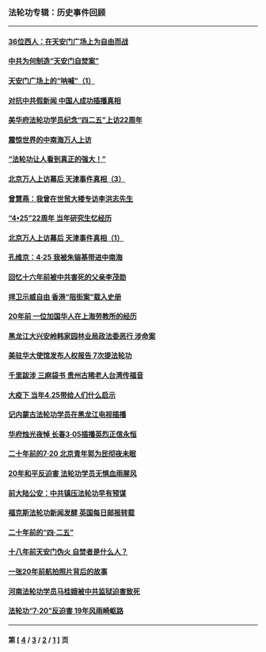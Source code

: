 ### 法轮功专辑：历史事件回顾
---
#### [36位西人：在天安门广场上为自由而战](../../pages/nf5793/n13390029.md?07090430) 
#### [中共为何制造“天安门自焚案”](../../pages/nf5793/n13183270.md?07090430) 
#### [天安门广场上的“呐喊”（1）](../../pages/nf5793/n13105277.md?07090430) 
#### [对抗中共假新闻 中国人成功插播真相](../../pages/nf5793/n12910618.md?07090430) 
#### [美华府法轮功学员纪念“四二五”上访22周年](../../pages/nf5793/n12904445.md?07090430) 
#### [震惊世界的中南海万人上访](../../pages/nf5793/n12903976.md?07090430) 
#### [“法轮功让人看到真正的强大！”](../../pages/nf5793/n12903195.md?07090430) 
#### [北京万人上访幕后 天津事件真相（3）](../../pages/nf5793/n12902807.md?07090430) 
#### [曾慧燕：我曾在世贸大楼专访李洪志先生](../../pages/nf5793/n12898729.md?07090430) 
#### [“4•25”22周年 当年研究生忆经历](../../pages/nf5793/n12894152.md?07090430) 
#### [北京万人上访幕后 天津事件真相（1）](../../pages/nf5793/n12885174.md?07090430) 
#### [孔维京：4·25 我被朱镕基带进中南海](../../pages/nf5793/n12864987.md?07090430) 
#### [回忆十六年前被中共害死的父亲李茂勋](../../pages/nf5793/n12880270.md?07090430) 
#### [捍卫示威自由 香港“阻街案”载入史册](../../pages/nf5793/n12811245.md?07090430) 
#### [20年前 一位加国华人在上海劳教所的经历](../../pages/nf5793/n12707932.md?07090430) 
#### [黑龙江大兴安岭韩家园林业局政法委恶行 涉命案](../../pages/nf5793/n12622815.md?07090430) 
#### [美驻华大使馆发布人权报告 7次提法轮功](../../pages/nf5793/n12520541.md?07090430) 
#### [千里跋涉 三麻袋书 贵州古稀老人台湾传福音](../../pages/nf5793/n12198750.md?07090430) 
#### [大疫下 当年4.25带给人们什么启示](../../pages/nf5793/n12058565.md?07090430) 
#### [记内蒙古法轮功学员在黑龙江电视插播](../../pages/nf5793/n11699194.md?07090430) 
#### [华府烛光夜悼 长春3·05插播英烈正信永恒](../../pages/nf5793/n11397432.md?07090430) 
#### [二十年前的7·20 北京青年郭为民彻夜未眠](../../pages/nf5793/n11354195.md?07090430) 
#### [20年和平反迫害 法轮功学员无惧血雨腥风](../../pages/nf5793/n11348279.md?07090430) 
#### [前大陆公安：中共镇压法轮功早有预谋](../../pages/nf5793/n11352168.md?07090430) 
#### [福克斯法轮功新闻发酵  英国每日邮报转载](../../pages/nf5793/n11285952.md?07090430) 
#### [二十年前的“四·二五”](../../pages/nf5793/n11207639.md?07090430) 
#### [十八年前天安门伪火 自焚者是什么人？](../../pages/nf5793/n10996556.md?07090430) 
#### [一张20年前航拍照片背后的故事](../../pages/nf5793/n10693797.md?07090430) 
#### [河南法轮功学员马桂娥被中共监狱迫害致死](../../pages/nf5793/n10684974.md?07090430) 
#### [法轮功“7‧20”反迫害 19年风雨崎岖路](../../pages/nf5793/n10570834.md?07090430) 

---
#### 第 [ [4](./4.md?07090430) / [3](./3.md?07090430) / [2](./2.md?07090430) / [1](./1.md?07090430) ] 页
